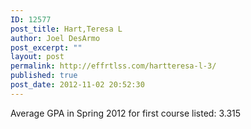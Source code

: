 ```yaml
---
ID: 12577
post_title: Hart,Teresa L
author: Joel DesArmo
post_excerpt: ""
layout: post
permalink: http://effrtlss.com/hartteresa-l-3/
published: true
post_date: 2012-11-02 20:52:30
---
```

<p>Average GPA in Spring 2012 for first course listed: 3.315</p>